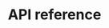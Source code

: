 ---
pcx_content_type: navigation
title: API reference
external_link: /api/operations/accounts-turnstile-widgets-list
weight: 10
_build:
  publishResources: false
  render: never
---